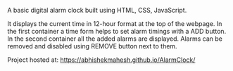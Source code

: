 A basic digital alarm clock built using HTML, CSS, JavaScript.

It displays the current time in 12-hour format at the top of the webpage.
In the first container a time form helps to set alarm timings with a ADD button.
In the second container all the added alarms are displayed.
Alarms can be removed and disabled using REMOVE button next to them.

Project hosted at:
https://abhishekmahesh.github.io/AlarmClock/

